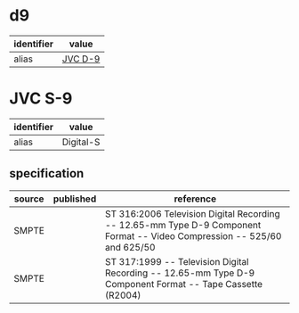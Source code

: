 # d9

| identifier | value
| ---------- | -----
| alias      | [JVC D-9](#jvc-d-9)

# JVC S-9

| identifier | value
| --------- | -----
| alias     | Digital-S

## specification
| source | published | reference
| ------ | --------- | ---------
| SMPTE  |           | ST 316:2006 Television Digital Recording -- 12.65-mm Type D-9 Component Format -- Video Compression -- 525/60 and 625/50
| SMPTE  |           | ST 317:1999 -- Television Digital Recording -- 12.65-mm Type D-9 Component Format -- Tape Cassette (R2004)
